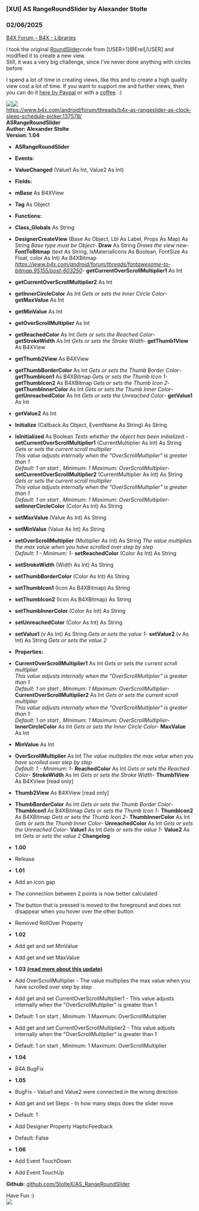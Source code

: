 ###  [XUI] AS RangeRoundSlider by Alexander Stolte
### 02/06/2025
[B4X Forum - B4X - Libraries](https://www.b4x.com/android/forum/threads/137446/)

I took the original [RoundSlider](https://www.b4x.com/android/forum/threads/b4x-xui-roundslider.95465/#content)code from [USER=1]@Erel[/USER] and modified it to create a new view.  
Still, it was a very big challenge, since I've never done anything with circles before.  
  
I spend a lot of time in creating views, like this and to create a high quality view cost a lot of time. If you want to support me and further views, then you can do it [here by Paypal](https://www.paypal.com/donate/?hosted_button_id=PBJGJWDDSM6ZG) or with a [coffee](https://www.buymeacoffee.com/astolte). :)  
  
![](https://www.b4x.com/android/forum/attachments/123961)![](https://www.b4x.com/android/forum/attachments/124037)  
<https://www.b4x.com/android/forum/threads/b4x-as-rangeslider-as-clock-sleep-schedule-picker.137578/>  
**ASRangeRoundSlider  
Author: Alexander Stolte  
Version: 1.04**  

- **ASRangeRoundSlider**

- **Events:**

- **ValueChanged** (Value1 As Int, Value2 As Int)

- **Fields:**

- **mBase** As B4XView
- **Tag** As Object

- **Functions:**

- **Class\_Globals** As String
- **DesignerCreateView** (Base As Object, Lbl As Label, Props As Map) As String
*Base type must be Object*- **Draw** As String
*Draws the view new*- **FontToBitmap** (text As String, IsMaterialIcons As Boolean, FontSize As Float, color As Int) As B4XBitmap
*<https://www.b4x.com/android/forum/threads/fontawesome-to-bitmap.95155/post-603250>*- **getCurrentOverScrollMultiplier1** As Int
- **getCurrentOverScrollMultiplier2** As Int
- **getInnerCircleColor** As Int
*Gets or sets the Inner Circle Color*- **getMaxValue** As Int
- **getMinValue** As Int
- **getOverScrollMultiplier** As Int
- **getReachedColor** As Int
*Gets or sets the Reached Color*- **getStrokeWidth** As Int
*Gets or sets the Stroke Width*- **getThumb1View** As B4XView
- **getThumb2View** As B4XView
- **getThumbBorderColor** As Int
*Gets or sets the Thumb Border Color*- **getThumbIcon1** As B4XBitmap
*Gets or sets the Thumb Icon 1*- **getThumbIcon2** As B4XBitmap
*Gets or sets the Thumb Icon 2*- **getThumbInnerColor** As Int
*Gets or sets the Thumb Inner Color*- **getUnreachedColor** As Int
*Gets or sets the Unreached Color*- **getValue1** As Int
- **getValue2** As Int
- **Initialize** (Callback As Object, EventName As String) As String
- **IsInitialized** As Boolean
*Tests whether the object has been initialized.*- **setCurrentOverScrollMultiplier1** (CurrentMultiplier As Int) As String
*Gets or sets the current scroll multiplier  
 This value adjusts internally when the "OverScrollMultiplier" is greater than 1  
 Default: 1 on start , Minimum: 1 Maximum: OverScrollMultiplier*- **setCurrentOverScrollMultiplier2** (CurrentMultiplier As Int) As String
*Gets or sets the current scroll multiplier  
 This value adjusts internally when the "OverScrollMultiplier" is greater than 1  
 Default: 1 on start , Minimum: 1 Maximum: OverScrollMultiplier*- **setInnerCircleColor** (Color As Int) As String
- **setMaxValue** (Value As Int) As String
- **setMinValue** (Value As Int) As String
- **setOverScrollMultiplier** (Multiplier As Int) As String
*The value multiplies the max value when you have scrolled over step by step  
 Default: 1 - Minimum: 1*- **setReachedColor** (Color As Int) As String
- **setStrokeWidth** (Width As Int) As String
- **setThumbBorderColor** (Color As Int) As String
- **setThumbIcon1** (Icon As B4XBitmap) As String
- **setThumbIcon2** (Icon As B4XBitmap) As String
- **setThumbInnerColor** (Color As Int) As String
- **setUnreachedColor** (Color As Int) As String
- **setValue1** (v As Int) As String
*Gets or sets the value 1*- **setValue2** (v As Int) As String
*Gets or sets the value 2*
- **Properties:**

- **CurrentOverScrollMultiplier1** As Int
*Gets or sets the current scroll multiplier  
 This value adjusts internally when the "OverScrollMultiplier" is greater than 1  
 Default: 1 on start , Minimum: 1 Maximum: OverScrollMultiplier*- **CurrentOverScrollMultiplier2** As Int
*Gets or sets the current scroll multiplier  
 This value adjusts internally when the "OverScrollMultiplier" is greater than 1  
 Default: 1 on start , Minimum: 1 Maximum: OverScrollMultiplier*- **InnerCircleColor** As Int
*Gets or sets the Inner Circle Color*- **MaxValue** As Int
- **MinValue** As Int
- **OverScrollMultiplier** As Int
*The value multiplies the max value when you have scrolled over step by step  
 Default: 1 - Minimum: 1*- **ReachedColor** As Int
*Gets or sets the Reached Color*- **StrokeWidth** As Int
*Gets or sets the Stroke Width*- **Thumb1View** As B4XView [read only]
- **Thumb2View** As B4XView [read only]
- **ThumbBorderColor** As Int
*Gets or sets the Thumb Border Color*- **ThumbIcon1** As B4XBitmap
*Gets or sets the Thumb Icon 1*- **ThumbIcon2** As B4XBitmap
*Gets or sets the Thumb Icon 2*- **ThumbInnerColor** As Int
*Gets or sets the Thumb Inner Color*- **UnreachedColor** As Int
*Gets or sets the Unreached Color*- **Value1** As Int
*Gets or sets the value 1*- **Value2** As Int
*Gets or sets the value 2*
**Changelog**  

- **1.00**

- Release

- **1.01**

- Add an icon gap
- The connection between 2 points is now better calculated
- The button that is pressed is moved to the foreground and does not disappear when you hover over the other button
- Removed RollOver Property

- **1.02**

- Add get and set MinValue
- Add get and set MaxValue

- **1.03** [**(read more about this update)**](https://www.b4x.com/android/forum/threads/b4x-xui-as-rangeroundslider.137446/post-870533)

- Add OverScrollMultiplier - The value multiplies the max value when you have scrolled over step by step
- Add get and set CurrentOverScrollMultiplier1 - This value adjusts internally when the "OverScrollMultiplier" is greater than 1

- Default: 1 on start , Minimum: 1 Maximum: OverScrollMultiplier

- Add get and set CurrentOverScrollMultiplier2 - This value adjusts internally when the "OverScrollMultiplier" is greater than 1

- Default: 1 on start , Minimum: 1 Maximum: OverScrollMultiplier

- **1.04**

- B4A BugFix

- **1.05**

- BugFix - Value1 and Value2 were connected in the wrong direction
- Add get and set Steps - In how many steps does the slider move

- Default: 1

- Add Designer Property HapticFeedback

- Default: False

- **1.06**

- Add Event TouchDown
- Add Event TouchUp

**Github:** [github.com/StolteX/AS\_RangeRoundSlider](https://github.com/StolteX/AS_RangeRoundSlider)  
  
Have Fun :)  
[![](https://www.b4x.com/android/forum/attachments/paypal-donate-button-png-clipart-png.79848/)](https://www.paypal.com/donate/?hosted_button_id=PBJGJWDDSM6ZG)